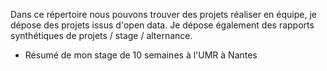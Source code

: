 Dans ce répertoire nous pouvons trouver des projets réaliser en équipe, je dépose des projets issus d'open data. 
Je dépose également des rapports synthétiques de projets / stage / alternance.
- Résumé de mon stage de 10 semaines à l'UMR à Nantes
